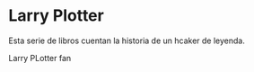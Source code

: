 # Larry Plotter

Esta serie de libros cuentan la historia de un hcaker de leyenda.

Larry PLotter fan
